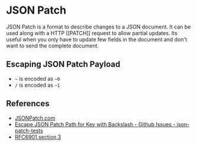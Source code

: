 # JSON Patch

JSON Patch is a format to describe changes to a JSON document. It can be used along with a HTTP [[PATCH]] request to allow partial updates. Its useful when you only have to update few fields in the document and don't want to send the complete document.

## Escaping JSON Patch Payload

- `~` is encoded as `~0`
- `/` is encoded as `~1`

## References

- [JSONPatch.com](https://jsonpatch.com/)
- [Escape JSON Patch Path for Key with Backslash - Github Issues - json-patch-tests](https://github.com/json-patch/json-patch-tests/issues/42)
- [RFC6901,section 3](https://tools.ietf.org/html/rfc6901#section-3)
